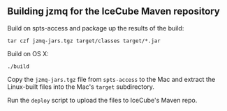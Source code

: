 Building jzmq for the IceCube Maven repository
----------------------------------------------

Build on spts-access and package up the results of the build:

```./build &&
tar czf jzmq-jars.tgz target/classes target/*.jar
```

Build on OS X:

```./build```

Copy the `jzmq-jars.tgz` file from `spts-access` to the Mac and
extract the Linux-built files into the Mac's `target` subdirectory.

Run the `deploy` script to upload the files to IceCube's Maven repo.
